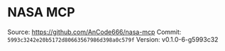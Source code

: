 # NASA MCP

Source: https://github.com/AnCode666/nasa-mcp
Commit: `5993c3242e20b5172d80663567986d398a0c579f`
Version: v0.1.0-6-g5993c32
